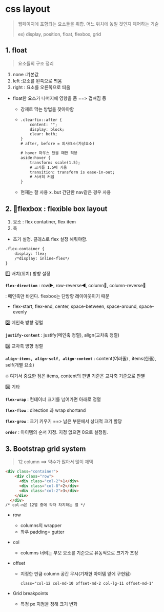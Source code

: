 # css layout

> 웹페이지에 포함되는 요소들을 취합. 어느 위치에 놓일 것인지 제어하는 기술
>
> ex) display, position, float, flexbox, grid



## 1. float

> 요소들의 구조 정리

1. none :기본값
2. left :요소를 왼쪽으로 띄움
3. right : 요소를 오른쪽으로 띄움

- float한 요소가 나머지에 영향을 줌 ==> 겹쳐짐 등

  - 강제로 막는 방법을 찾아야함

  - ````html
    .clearfix::after {
    	content: "";
    	display: block;
    	clear: both;
    }
    # after, before = 의사요소(가상요소)

    # hover 마우스 댔을 때만 적용
    aside:hover {
    	transform: scale(1.5);
    	# 크기를 1.5배 키움
    	transition: transform is ease-in-out;
    	# 서서히 커짐
    }
    ````
    
  - 현재는 잘 사용 x. but 간단한 nav같은 경우 사용



## 2. 📌flexbox : flexible box layout

1. 요소 : flex contatiner, flex item
2. 축

- 초기 설정. 클래스로 flex 설정 해줘야함.

```html
.flex-container {
	display: flex;
	/*display: inline-flex*/
}
```

1️⃣ 배치(위치) 방향 설정

**`flex-direction`**  :  row▶, row-reverse◀, column🔽, column-reverse🔼

: 메인축만 바뀐다. flexbox는 단방향 레이아웃이기 때문

- flex-start, flex-end, center, space-between, space-around, space-evenly



2️⃣ 메인축 방향 정렬

**`justify-content`**  :   justify(메인축 정렬),  align(교차축 정렬)



3️⃣ 교차축 방향 정렬

**`align-items, align-self, align-content`**  :  content(여러줄) ,  items(한줄), self(개별 요소)

🔥 여기서 중요한 점은 items, content의 판별 기준은 교차축 기준으로 판별



4️⃣ 기타

**`flex-wrap`** : 컨테이너 크기를 넘어가면 아래로 정렬

**`flex-flow`** : direction 과 wrap shortand

**`flex-grow`** : 크기 키우기 ==> 남은 부분에서 상대적 크기 할당

**`order`** :  아이템의 순서 지정. 지정 없으면 0으로 설정됨.





## 3. Bootstrap grid system

> 12 column ==> 약수가 많아서 많이 채택

```html
<div class="container">
    <div class="row">
      <div class="col-2">1</div>
      <div class="col-8">2</div>
      <div class="col-2">3</div>
    </div>
  </div>
/* col-n은 12열 중에 각자 차지하는 열 */
```

- row

  - columns의 wrapper
  - 좌우 padding= gutter

- col

  - columns 너비는 부모 요소를 기준으로 유동적으로 크기가 조정

- offset

  - 지정한 만큼 column 공간 무시(기재한 아이템 앞에 구현됨)

    ```html
    class="col-12 col-md-10 offset-md-2 col-lg-11 offset-md-1"
    ```

- Grid breakpoints

  - 특정 px 지점을 정해 크기 변화

